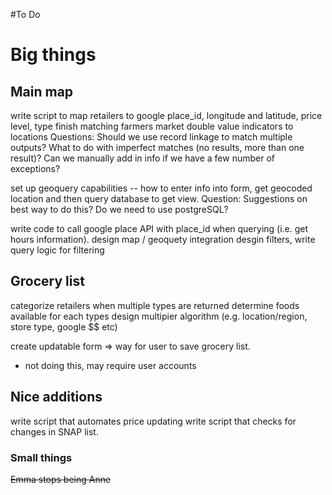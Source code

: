 #To Do

# Big things
## Main map
write script to map retailers to google place_id, longitude and latitude, price level, type
finish matching farmers market double value indicators to locations
Questions: 
Should we use record linkage to match multiple outputs?
What to do with imperfect matches (no results, more than one result)? Can we manually add in info if we have a few number of exceptions?

set up geoquery capabilities -- how to enter info into form, get geocoded location and then query database to get view.
Question: Suggestions on best way to do this? Do we need to use postgreSQL?

write code to call google place API with place_id when querying (i.e. get hours information).
design map / geoquety integration
desgin filters, write query logic for filtering


## Grocery list
categorize retailers when multiple types are returned
determine foods available for each types
design multipier algorithm (e.g. location/region, store type, google $$ etc)

create updatable form => way for user to save grocery list.
  * not doing this, may require user accounts

## Nice additions
write script that automates price updating
write script that checks for changes in SNAP list.

### Small things
~~Emma stops being Anne~~


